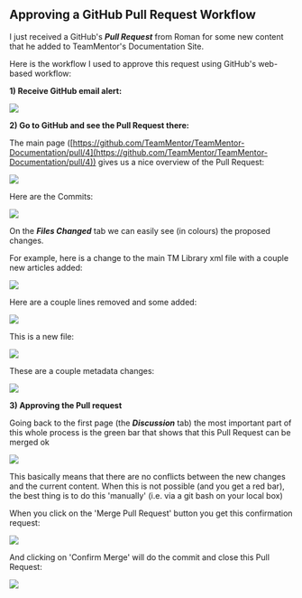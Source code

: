 ## Approving a GitHub Pull Request Workflow

I just received a GitHub's **_Pull Request_** from Roman for some new content that he added to TeamMentor's Documentation Site.

Here is the workflow I used to approve this request using GitHub's web-based workflow:

**1) Receive GitHub email alert:**  

![](Approving-GitHub-Pull/Screen_Shot_2012-10-17_at_01_46_01.png)

**2) Go to GitHub and see the Pull Request there:**

The main page ([https://github.com/TeamMentor/TeamMentor-Documentation/pull/4](https://github.com/TeamMentor/TeamMentor-Documentation/pull/4)) gives us a nice overview of the Pull Request:  

![](Approving-GitHub-Pull/Screen_Shot_2012-10-17_at_01_48_15.png)

Here are the Commits:

![](Approving-GitHub-Pull/Screen_Shot_2012-10-17_at_01_48_47.png)

On the **_Files Changed_** tab we can easily see (in colours) the proposed changes.

For example, here is a change to the main TM Library xml file with a couple new articles added:  

![](Approving-GitHub-Pull/Screen_Shot_2012-10-17_at_01_48_58.png)

Here are a couple lines removed and some added:

![](Approving-GitHub-Pull/Screen_Shot_2012-10-17_at_01_49_37.png)

This is a new file:

![](Approving-GitHub-Pull/Screen_Shot_2012-10-17_at_01_50_03.png)

These are a couple metadata changes:

![](Approving-GitHub-Pull/Screen_Shot_2012-10-17_at_01_50_13.png)

**3) Approving the Pull request**  

Going back to the first page (the **_Discussion_** tab) the most important part of this whole process is the green bar that shows that this Pull Request can be merged ok

![](Approving-GitHub-Pull/Screen_Shot_2012-10-17_at_02_16_44.png)

This basically means that there are no conflicts between the new changes and the current content. When this is not possible (and you get a red bar), the best thing is to do this 'manually' (i.e. via a git bash on your local box)

When you click on the 'Merge Pull Request' button you get this confirmation request:

![](Approving-GitHub-Pull/Screen_Shot_2012-10-17_at_02_20_16.png)

And clicking on 'Confirm Merge' will do the commit and close this Pull Request:

![](Approving-GitHub-Pull/Screen_Shot_2012-10-17_at_02_21_28.png)
